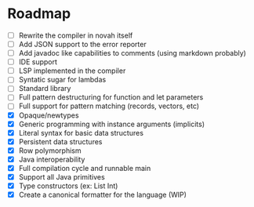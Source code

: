 # Roadmap

- [ ] Rewrite the compiler in novah itself
- [ ] Add JSON support to the error reporter
- [ ] Add javadoc like capabilities to comments (using markdown probably)
- [ ] IDE support
- [ ] LSP implemented in the compiler
- [ ] Syntatic sugar for lambdas
- [ ] Standard library
- [ ] Full pattern destructuring for function and let parameters
- [ ] Full support for pattern matching (records, vectors, etc)
- [X] Opaque/newtypes
- [X] Generic programming with instance arguments (implicits)
- [X] Literal syntax for basic data structures
- [X] Persistent data structures
- [X] Row polymorphism
- [X] Java interoperability
- [X] Full compilation cycle and runnable main
- [X] Support all Java primitives
- [X] Type constructors (ex: List Int)
- [X] Create a canonical formatter for the language (WIP)